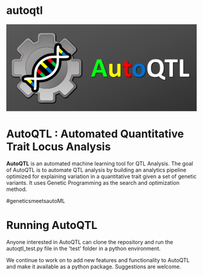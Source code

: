 # autoqtl

[![Logo](./docs/FinalLogo_Big.png)]()

AutoQTL : Automated Quantitative Trait Locus Analysis
==================================

**AutoQTL** is an automated machine learning tool for QTL Analysis.
The goal of AutoQTL is to automate QTL analysis by building an analytics pipeline optimized for explaining variation in a quantitative trait given a set of genetic variants. It uses Genetic Programming as the search and optimization method. 

#geneticsmeetsautoML

Running AutoQTL
==================================
Anyone interested in AutoQTL can clone the repository and run the autoqtl_test.py file in the 'test' folder in a python environment.
 
We continue to work on to add new features and functionality to AutoQTL and make it available as a python package. 
Suggestions are welcome.

